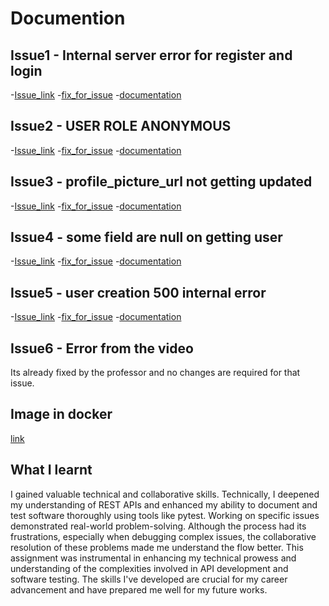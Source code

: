 # Documention

## Issue1 - Internal server error for register and login
-[Issue_link](https://github.com/Abishek183/event_manager_final/issues/1)
-[fix_for_issue]([https://github.com/Abishek183/event_manager_final/tree/1-internal-server-error-for-register-and-login](https://github.com/Abishek183/event_manager_final/commit/92fa4e878cafe3d138ddac894e49f0fc40da4670))
-[documentation](issue1.md)

## Issue2 - USER ROLE ANONYMOUS
-[Issue_link](https://github.com/Abishek183/event_manager_final/issues/3)
-[fix_for_issue]([https://github.com/Abishek183/event_manager_final/tree/3-user-role-anonymous](https://github.com/Abishek183/event_manager_final/commit/b228ec3dddc803e4c7061d7a8bfa710865c14955))
-[documentation](issue2.md)

## Issue3 - profile_picture_url not getting updated
-[Issue_link](https://github.com/Abishek183/event_manager_final/issues/5)
-[fix_for_issue]([https://github.com/Abishek183/event_manager_final/tree/5-profile_picture_url-not-getting-updated](https://github.com/Abishek183/event_manager_final/commit/23d98771989e22e758469a014008dbe482f42884))
-[documentation](issue3.md)

## Issue4 - some field are null on getting user
-[Issue_link](https://github.com/Abishek183/event_manager_final/issues/7)
-[fix_for_issue]([https://github.com/Abishek183/event_manager_final/tree/7-some-field-are-null-on-getting-user](https://github.com/Abishek183/event_manager_final/commit/c31b58b308b531ce37006fdc3ab9f2e905fcb364))
-[documentation](issue4.md)

## Issue5 - user creation 500 internal error
-[Issue_link](https://github.com/Abishek183/event_manager_final/issues/9)
-[fix_for_issue]([https://github.com/Abishek183/event_manager_final/tree/9-user-creation-500-internal-error](https://github.com/Abishek183/event_manager_final/commit/3efec19b7d29e3fe1bcca7627633d3af10aa495f))
-[documentation](issue5.md)

## Issue6 - Error from the video
Its already fixed by the professor and no changes are required for that issue.

## Image in docker
[link](docker_event.png)

## What I learnt

I gained valuable technical and collaborative skills. Technically, I deepened my understanding of REST APIs and enhanced my ability to document and test software thoroughly using tools like pytest. Working on specific issues demonstrated real-world problem-solving. Although the process had its frustrations, especially when debugging complex issues, the collaborative resolution of these problems made me understand the flow better. This assignment was instrumental in enhancing my technical prowess and understanding of the complexities involved in API development and software testing. The skills I've developed are crucial for my career advancement and have prepared me well for my future works.
